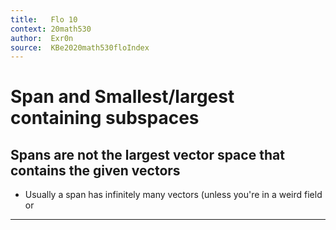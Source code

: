 ```yaml
---
title:   Flo 10
context: 20math530
author:  Exr0n
source:  KBe2020math530floIndex
---
```


# Span and Smallest/largest containing subspaces

## Spans are not the largest vector space that contains the given vectors
- Usually a span has infinitely many vectors (unless you're in a weird field or 

---
